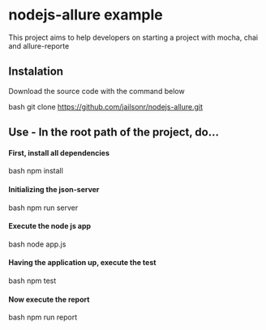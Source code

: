 # nodejs-allure example

This project aims to help developers on starting a project with mocha, chai and allure-reporte

## Instalation

Download the source code with the command below

bash
git clone https://github.com/jailsonr/nodejs-allure.git


## Use - In the root path of the project, do...

#### First, install all dependencies

bash
npm install

#### Initializing the json-server

bash
npm run server

####  Execute the node js app

bash
node app.js


#### Having the application up, execute the test

bash
npm test

#### Now execute the report

bash
npm run report